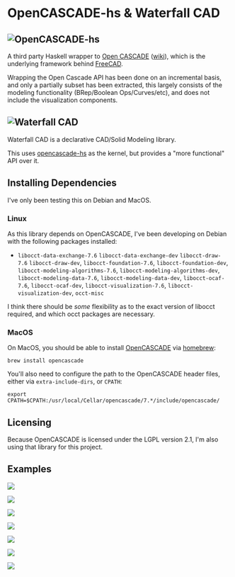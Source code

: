 # OpenCASCADE-hs & Waterfall CAD

## ![OpenCASCADE-hs](images/logo/opencascade-hs-logo-name.svg)


A third party Haskell wrapper to [Open CASCADE](https://dev.opencascade.org) ([wiki](https://en.wikipedia.org/wiki/Open_Cascade_Technology)), which is the underlying framework behind [FreeCAD](https://www.freecad.org/).

Wrapping the Open Cascade API has been done on an incremental basis, and only a partially subset has been extracted, this largely consists of the modeling functionality (BRep/Boolean Ops/Curves/etc), and does not include the visualization components.

## ![Waterfall CAD](images/logo/waterfall-cad-logo-name.svg)

Waterfall CAD is a declarative CAD/Solid Modeling library.

This uses [opencascade-hs](https://hackage.haskell.org/package/opencascade-hs) as the kernel, but provides a "more functional" API over it.

## Installing Dependencies

I've only been testing this on Debian and MacOS.

### Linux

As this library depends on OpenCASCADE, I've been developing on Debian with the following packages installed:

* `libocct-data-exchange-7.6` `libocct-data-exchange-dev` `libocct-draw-7.6` `libocct-draw-dev`, `libocct-foundation-7.6`, `libocct-foundation-dev`, `libocct-modeling-algorithms-7.6`, `libocct-modeling-algorithms-dev`, `libocct-modeling-data-7.6`, `libocct-modeling-data-dev`, `libocct-ocaf-7.6`, `libocct-ocaf-dev`, `libocct-visualization-7.6`, `libocct-visualization-dev`, `occt-misc`

I think there should be _some_ flexibility as to the exact version of libocct required, and which occt packages are necessary.

### MacOS

On MacOS, you should be able to install [OpenCASCADE](https://formulae.brew.sh/formula/opencascade) via [homebrew](https://brew.sh/):

```
brew install opencascade
```

You'll also need to configure the path to the OpenCASCADE header files, either via `extra-include-dirs`, or `CPATH`:

```
export CPATH=$CPATH:/usr/local/Cellar/opencascade/7.*/include/opencascade/
```

## Licensing

Because OpenCASCADE is licensed under the LGPL version 2.1, I'm also using that library for this project.

## Examples 

[![](images/csg.png)](waterfall-cad-examples/src/CsgExample.hs)

[![](images/gear.png)](waterfall-cad-examples/src/GearExample.hs)

[![](images/revolution.png)](waterfall-cad-examples/src/RevolutionExample.hs)

[![](images/sweep.png)](waterfall-cad-examples/src/SweepExample.hs)

[![](images/offset.png)](waterfall-cad-examples/src/OffsetExample.hs)

[![](images/text.png)](waterfall-cad-examples/src/TextExample.hs)

[![](images/bounding_boxes.png)](waterfall-cad-examples/src/BoundingBoxExample.hs)
